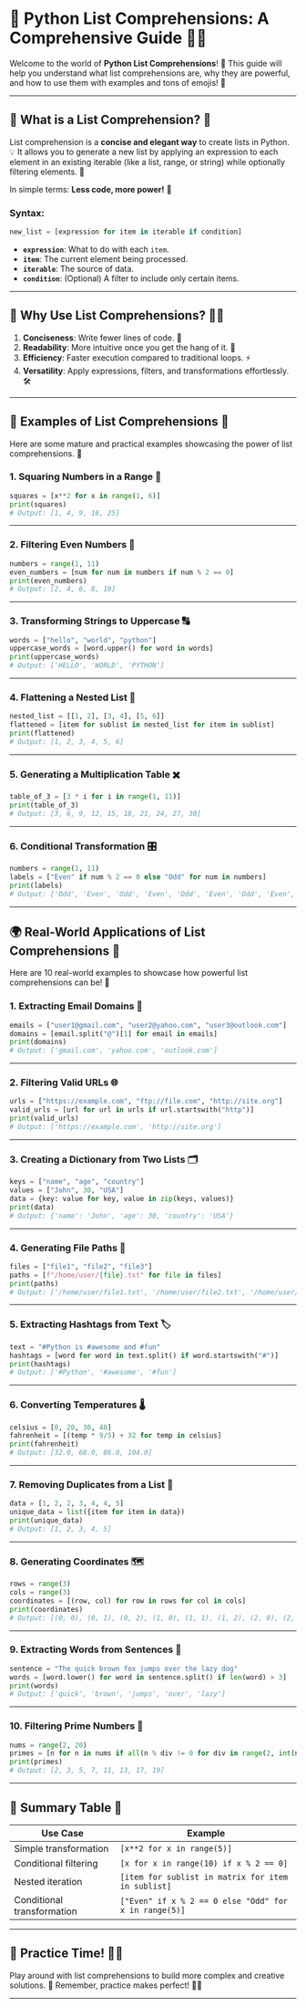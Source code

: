 # 🌟 Python List Comprehensions: A Comprehensive Guide 🐍✨

Welcome to the world of **Python List Comprehensions**! 🚀 This guide will help you understand what list comprehensions are, why they are powerful, and how to use them with examples and tons of emojis! 🎉

---

## 🌟 What is a List Comprehension? 🤔

List comprehension is a **concise and elegant way** to create lists in Python. 💡 It allows you to generate a new list by applying an expression to each element in an existing iterable (like a list, range, or string) while optionally filtering elements. 🔄

In simple terms: **Less code, more power!** 💪

### Syntax:
```python
new_list = [expression for item in iterable if condition]
```
- **`expression`**: What to do with each `item`.
- **`item`**: The current element being processed.
- **`iterable`**: The source of data.
- **`condition`**: (Optional) A filter to include only certain items.

---

## 🚀 Why Use List Comprehensions? 🤷‍♂️

1. **Conciseness**: Write fewer lines of code. 📝
2. **Readability**: More intuitive once you get the hang of it. 👀
3. **Efficiency**: Faster execution compared to traditional loops. ⚡
4. **Versatility**: Apply expressions, filters, and transformations effortlessly. 🛠️

---

## 🔧 Examples of List Comprehensions 📖

Here are some mature and practical examples showcasing the power of list comprehensions. 🌈

### 1. Squaring Numbers in a Range 🔢

```python
squares = [x**2 for x in range(1, 6)]
print(squares)
# Output: [1, 4, 9, 16, 25]
```

---

### 2. Filtering Even Numbers 🚦

```python
numbers = range(1, 11)
even_numbers = [num for num in numbers if num % 2 == 0]
print(even_numbers)
# Output: [2, 4, 6, 8, 10]
```

---

### 3. Transforming Strings to Uppercase 🔠

```python
words = ["hello", "world", "python"]
uppercase_words = [word.upper() for word in words]
print(uppercase_words)
# Output: ['HELLO', 'WORLD', 'PYTHON']
```

---

### 4. Flattening a Nested List 🔗

```python
nested_list = [[1, 2], [3, 4], [5, 6]]
flattened = [item for sublist in nested_list for item in sublist]
print(flattened)
# Output: [1, 2, 3, 4, 5, 6]
```

---

### 5. Generating a Multiplication Table ✖️

```python
table_of_3 = [3 * i for i in range(1, 11)]
print(table_of_3)
# Output: [3, 6, 9, 12, 15, 18, 21, 24, 27, 30]
```

---

### 6. Conditional Transformation 🎛️

```python
numbers = range(1, 11)
labels = ["Even" if num % 2 == 0 else "Odd" for num in numbers]
print(labels)
# Output: ['Odd', 'Even', 'Odd', 'Even', 'Odd', 'Even', 'Odd', 'Even', 'Odd', 'Even']
```

---

## 🌍 Real-World Applications of List Comprehensions 🌟

Here are 10 real-world examples to showcase how powerful list comprehensions can be! 💪

### 1. Extracting Email Domains 📧
```python
emails = ["user1@gmail.com", "user2@yahoo.com", "user3@outlook.com"]
domains = [email.split("@")[1] for email in emails]
print(domains)
# Output: ['gmail.com', 'yahoo.com', 'outlook.com']
```

---

### 2. Filtering Valid URLs 🌐
```python
urls = ["https://example.com", "ftp://file.com", "http://site.org"]
valid_urls = [url for url in urls if url.startswith("http")]
print(valid_urls)
# Output: ['https://example.com', 'http://site.org']
```

---

### 3. Creating a Dictionary from Two Lists 🗂️
```python
keys = ["name", "age", "country"]
values = ["John", 30, "USA"]
data = {key: value for key, value in zip(keys, values)}
print(data)
# Output: {'name': 'John', 'age': 30, 'country': 'USA'}
```

---

### 4. Generating File Paths 📂
```python
files = ["file1", "file2", "file3"]
paths = [f"/home/user/{file}.txt" for file in files]
print(paths)
# Output: ['/home/user/file1.txt', '/home/user/file2.txt', '/home/user/file3.txt']
```

---

### 5. Extracting Hashtags from Text 🏷️
```python
text = "#Python is #awesome and #fun"
hashtags = [word for word in text.split() if word.startswith("#")]
print(hashtags)
# Output: ['#Python', '#awesome', '#fun']
```

---

### 6. Converting Temperatures 🌡️
```python
celsius = [0, 20, 30, 40]
fahrenheit = [(temp * 9/5) + 32 for temp in celsius]
print(fahrenheit)
# Output: [32.0, 68.0, 86.0, 104.0]
```

---

### 7. Removing Duplicates from a List 🔄
```python
data = [1, 2, 2, 3, 4, 4, 5]
unique_data = list({item for item in data})
print(unique_data)
# Output: [1, 2, 3, 4, 5]
```

---

### 8. Generating Coordinates 🗺️
```python
rows = range(3)
cols = range(3)
coordinates = [(row, col) for row in rows for col in cols]
print(coordinates)
# Output: [(0, 0), (0, 1), (0, 2), (1, 0), (1, 1), (1, 2), (2, 0), (2, 1), (2, 2)]
```

---

### 9. Extracting Words from Sentences 📝
```python
sentence = "The quick brown fox jumps over the lazy dog"
words = [word.lower() for word in sentence.split() if len(word) > 3]
print(words)
# Output: ['quick', 'brown', 'jumps', 'over', 'lazy']
```

---

### 10. Filtering Prime Numbers 🔢
```python
nums = range(2, 20)
primes = [n for n in nums if all(n % div != 0 for div in range(2, int(n**0.5) + 1))]
print(primes)
# Output: [2, 3, 5, 7, 11, 13, 17, 19]
```

---

## 🎯 Summary Table 📝

| Use Case                     | Example                                              |
|------------------------------|------------------------------------------------------|
| Simple transformation        | `[x**2 for x in range(5)]`                           |
| Conditional filtering         | `[x for x in range(10) if x % 2 == 0]`              |
| Nested iteration             | `[item for sublist in matrix for item in sublist]`  |
| Conditional transformation   | `["Even" if x % 2 == 0 else "Odd" for x in range(5)]` |

---

## 🚀 Practice Time! 🏋️‍♂️

Play around with list comprehensions to build more complex and creative solutions. 🌟 Remember, practice makes perfect! 🐍✨

---
